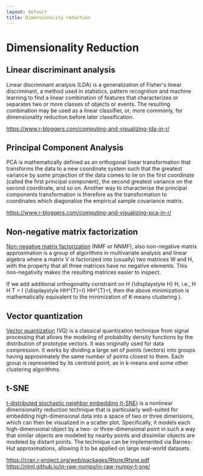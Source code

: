 ```yaml
---
layout: default
title: Dimensionality reduction
---
```



# Dimensionality Reduction

## Linear discriminant analysis

Linear discriminant analysis (LDA) is a generalization of Fisher's linear discriminant, a method used in statistics, pattern recognition and machine learning to find a linear combination of features that characterizes or separates two or more classes of objects or events. The resulting combination may be used as a linear classifier, or, more commonly, for dimensionality reduction before later classification.

https://www.r-bloggers.com/computing-and-visualizing-lda-in-r/

## Principal Component Analysis

PCA is mathematically defined as an orthogonal linear transformation that transforms the data to a new coordinate system such that the greatest variance by some projection of the data comes to lie on the first coordinate (called the first principal component), the second greatest variance on the second coordinate, and so on.
Another way to characterise the principal components transformation is therefore as the transformation to coordinates which diagonalise the empirical sample covariance matrix.


https://www.r-bloggers.com/computing-and-visualizing-pca-in-r/



## Non-negative matrix factorization

[Non-negative matrix factorization](https://en.wikipedia.org/wiki/Non-negative_matrix_factorization) (NMF or NNMF), also non-negative matrix approximation is a group of algorithms in multivariate analysis and linear algebra where a matrix V is factorized into (usually) two matrices W and H, with the property that all three matrices have no negative elements. This non-negativity makes the resulting matrices easier to inspect.

If we add additional orthogonality constraint on H {\displaystyle H} H, i.e., H H T = I {\displaystyle HH^{T}=I} HH^{T}=I, then the above minimization is mathematically equivalent to the minimization of K-means clustering ).


## Vector quantization

[Vector quantization](https://en.wikipedia.org/wiki/Vector_quantization) (VQ) is a classical quantization technique from signal processing that allows the modeling of probability density functions by the distribution of prototype vectors. It was originally used for data compression. It works by dividing a large set of points (vectors) into groups having approximately the same number of points closest to them. Each group is represented by its centroid point, as in k-means and some other clustering algorithms.


## t-SNE

[t-distributed stochastic neighbor embedding (t-SNE)](https://en.wikipedia.org/wiki/T-distributed_stochastic_neighbor_embedding) is a nonlinear dimensionality reduction technique that is particularly well-suited for embedding high-dimensional data into a space of two or three dimensions, which can then be visualized in a scatter plot. Specifically, it models each high-dimensional object by a two- or three-dimensional point in such a way that similar objects are modeled by nearby points and dissimilar objects are modeled by distant points.  The technique can be implemented via Barnes-Hut approximations, allowing it to be applied on large real-world datasets.

https://cran.r-project.org/web/packages/Rtsne/Rtsne.pdf
https://nlml.github.io/in-raw-numpy/in-raw-numpy-t-sne/


